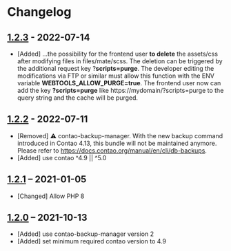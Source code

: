 # Changelog

[//]: <> (
Types of changes
    Added for new features.
    Changed for changes in existing functionality.
    Deprecated for soon-to-be removed features.
    Removed for now removed features.
    Fixed for any bug fixes.
    Security in case of vulnerabilities.
)

## [1.2.3]() - 2022-07-14

- [Added] ...the possibility for the frontend user **to delete** the assets/css after modifying files in files/mate/scss. The deletion can be triggered by the additional request
key ?**scripts=purge**. The developer editing the modifications via FTP or similar must allow this function with the ENV variable **WEBTOOLS_ALLOW_PURGE=true**. The frontend user now
can add the key **?scripts=purge** like https://mydomain/?scripts=purge to the query string and the cache will be purged.

## [1.2.2](https://github.com/pdir/contao-webtools/tree/1.2.2) - 2022-07-11

- [Removed] ⚠ contao-backup-manager. With the new backup command introduced in Contao 4.13, this bundle will not be maintained anymore. Please refer to <https://docs.contao.org/manual/en/cli/db-backups>.
- [Added] use contao ^4.9 || ^5.0

## [1.2.1](https://github.com/pdir/contao-webtools/tree/1.2.1) – 2021-01-05

- [Changed] Allow PHP 8

## [1.2.0](https://github.com/pdir/contao-webtools/tree/1.2.0) – 2021-10-13

- [Added] use contao-backup-manager version 2
- [Added] set minimum required contao version to 4.9
